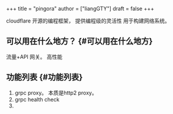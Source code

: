 +++
title = "pingora"
author = ["liangGTY"]
draft = false
+++

cloudflare 开源的编程框架， 提供编程级的灵活性 用于构建网络系统。


## 可以用在什么地方？ {#可以用在什么地方}

流量+API 网关。 高性能


## 功能列表 {#功能列表}

1.  grpc proxy。 本质是http2 proxy。
2.  grpc health check
3.
